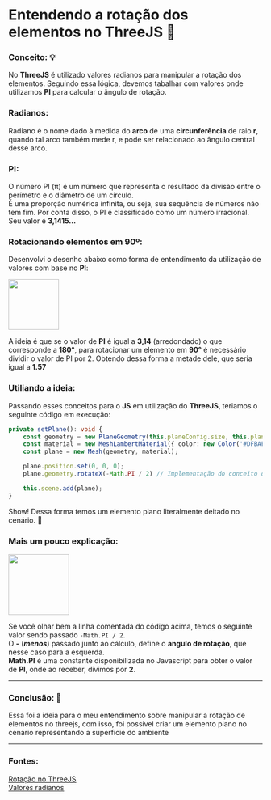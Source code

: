 # Entendendo a rotação dos elementos no ThreeJS 🤔

### Conceito: 💡
No **ThreeJS** é utilizado valores radianos para manipular a rotação dos elementos. Seguindo essa lógica, devemos tabalhar com valores onde utilizamos **PI** para calcular o ângulo de rotação.

### Radianos:
Radiano é o nome dado à medida do **arco** de uma **circunferência** de raio **r**, quando tal arco também mede r, e pode ser relacionado ao ângulo central desse arco.

### PI: 
O número PI (π) é um número que representa o resultado da divisão entre o perímetro e o diâmetro de um círculo.<br>
É uma proporção numérica infinita, ou seja, sua sequência de números não tem fim. Por conta disso, o PI é classificado como um número irracional.<br>
Seu valor é **3,1415...**

### Rotacionando elementos em 90º:
Desenvolvi o desenho abaixo como forma de entendimento da utilização de valores com base no **PI**:

<img src="https://www.google.com.br/images/branding/googlelogo/1x/googlelogo_color_272x92dp.png" height="100" />

A ideia é que se o valor de **PI** é igual a **3,14** (arredondado) o que corresponde a **180°**, para rotacionar um elemento em **90°** é necessário dividir o valor de PI por 2. Obtendo dessa forma a metade dele, que seria igual a **1.57**

### Utiliando a ideia:
Passando esses conceitos para o **JS** em utilização do **ThreeJS**, teriamos o seguinte código em execução:
```ts
private setPlane(): void {
    const geometry = new PlaneGeometry(this.planeConfig.size, this.planeConfig.size);
    const material = new MeshLambertMaterial({ color: new Color('#DFBAFC') });
    const plane = new Mesh(geometry, material);

    plane.position.set(0, 0, 0);
    plane.geometry.rotateX(-Math.PI / 2) // Implementação do conceito de rotação ✌

    this.scene.add(plane);
}
```
Show! Dessa forma temos um elemento plano literalmente deitado no cenário. 🚀

### Mais um pouco explicação:
<img src="https://media.giphy.com/media/wqbAfFwjU8laXMWZ09/giphy.gif?cid=ecf05e47bz9m7flxjcm4jfiwyu139v2ii5p18o6kiarnd9i6&rid=giphy.gif&ct=g" width="120" height="120" />

Se você olhar bem a linha comentada do código acima, temos o seguinte valor sendo passado ```-Math.PI / 2```.<br>
O **-** (***menos***) passado junto ao cálculo, define o **angulo de rotação**, que nesse caso para a esquerda.<br>
**Math.PI** é uma constante disponibilizada no Javascript para obter o valor de **PI**, onde ao receber, divimos por **2**.

___
### Conclusão: 🚀
Essa foi a ideia para o meu entendimento sobre manipular a rotação de elementos no threejs, com isso, foi possível criar um elemento plano no cenário representando a superficie do ambiente

___
### Fontes:
[<ins>Rotação no ThreeJS</ins>](https://stackoverflow.com/questions/29907536/how-can-i-rotate-a-mesh-by-90-degrees-in-threejs)<br>
[<ins>Valores radianos</ins>](https://pt.khanacademy.org/computing/computer-programming/programming-natural-simulations/programming-angular-movement/a/angles-and-units)<br>
